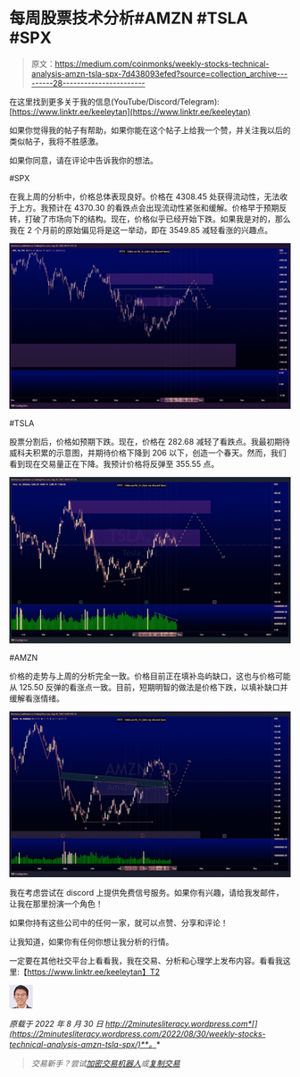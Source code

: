 # 每周股票技术分析#AMZN #TSLA #SPX

> 原文：<https://medium.com/coinmonks/weekly-stocks-technical-analysis-amzn-tsla-spx-7d438093efed?source=collection_archive---------28----------------------->

在这里找到更多关于我的信息(YouTube/Discord/Telegram):[https://www.linktr.ee/keeleytan](https://www.linktr.ee/keeleytan)

如果你觉得我的帖子有帮助，如果你能在这个帖子上给我一个赞，并关注我以后的类似帖子，我将不胜感激。

如果你同意，请在评论中告诉我你的想法。

#SPX

在我上周的分析中，价格总体表现良好。价格在 4308.45 处获得流动性，无法收于上方。我预计在 4370.30 的看跌点会出现流动性紧张和缓解。价格早于预期反转，打破了市场向下的结构。现在，价格似乎已经开始下跌。如果我是对的，那么我在 2 个月前的原始偏见将是这一举动，即在 3549.85 减轻看涨的兴趣点。

![](img/b332983f12a82276bf9a40e5b836d5c3.png)

#TSLA

股票分割后，价格如预期下跌。现在，价格在 282.68 减轻了看跌点。我最初期待威科夫积累的示意图，并期待价格下降到 206 以下，创造一个春天。然而，我们看到现在交易量正在下降。我预计价格将反弹至 355.55 点。

![](img/b688414259d005b25588e5908004a062.png)

#AMZN

价格的走势与上周的分析完全一致。价格目前正在填补岛屿缺口，这也与价格可能从 125.50 反弹的看涨点一致。目前，短期明智的做法是价格下跌，以填补缺口并缓解看涨情绪。

![](img/328e3b3033d68d734e8b057ed0a0b351.png)

我在考虑尝试在 discord 上提供免费信号服务。如果你有兴趣，请给我发邮件，让我在那里扮演一个角色！

如果你持有这些公司中的任何一家，就可以点赞、分享和评论！

让我知道，如果你有任何你想让我分析的行情。

一定要在其他社交平台上看看我，我在交易、分析和心理学上发布内容。看看我这里:【https://www.linktr.ee/keeleytan】T2

![](img/4ecb7904e6318d881626a1a4235c5ed9.png)

*原载于 2022 年 8 月 30 日 http://2minutesliteracy.wordpress.com*[](https://2minutesliteracy.wordpress.com/2022/08/30/weekly-stocks-technical-analysis-amzn-tsla-spx/)**。**

> *交易新手？尝试[加密交易机器人](/coinmonks/crypto-trading-bot-c2ffce8acb2a)或[复制交易](/coinmonks/top-10-crypto-copy-trading-platforms-for-beginners-d0c37c7d698c)*